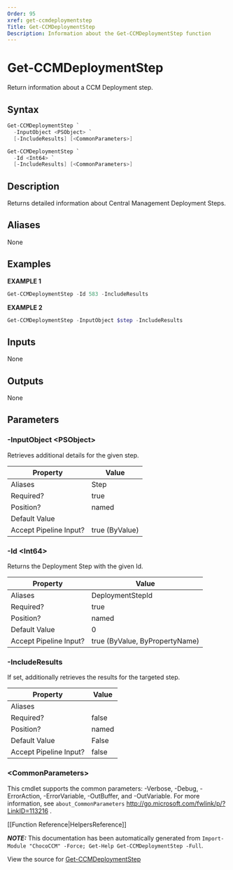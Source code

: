 ```yaml
---
Order: 95
xref: get-ccmdeploymentstep
Title: Get-CCMDeploymentStep
Description: Information about the Get-CCMDeploymentStep function
---
```


# Get-CCMDeploymentStep

<!-- This documentation is automatically generated from /Get-CCMDeploymentStep.ps1 using GenerateDocs.ps1. Contributions are welcome at the original location(s). -->

Return information about a CCM Deployment step.

## Syntax

~~~powershell
Get-CCMDeploymentStep `
  -InputObject <PSObject> `
  [-IncludeResults] [<CommonParameters>]
~~~

~~~powershell
Get-CCMDeploymentStep `
  -Id <Int64> `
  [-IncludeResults] [<CommonParameters>]
~~~

## Description

Returns detailed information about Central Management Deployment Steps.

## Aliases

None

## Examples

 **EXAMPLE 1**

~~~powershell
Get-CCMDeploymentStep -Id 583 -IncludeResults

~~~

**EXAMPLE 2**

~~~powershell
Get-CCMDeploymentStep -InputObject $step -IncludeResults

~~~

## Inputs

None

## Outputs

None

## Parameters

### -InputObject &lt;PSObject&gt;

Retrieves additional details for the given step.

Property               | Value
---------------------- | --------------
Aliases                | Step
Required?              | true
Position?              | named
Default Value          |
Accept Pipeline Input? | true (ByValue)

### -Id &lt;Int64&gt;

Returns the Deployment Step with the given Id.

Property               | Value
---------------------- | ------------------------------
Aliases                | DeploymentStepId
Required?              | true
Position?              | named
Default Value          | 0
Accept Pipeline Input? | true (ByValue, ByPropertyName)

### -IncludeResults

If set, additionally retrieves the results for the targeted step.

Property               | Value
---------------------- | -----
Aliases                |
Required?              | false
Position?              | named
Default Value          | False
Accept Pipeline Input? | false

### &lt;CommonParameters&gt;

This cmdlet supports the common parameters: -Verbose, -Debug, -ErrorAction, -ErrorVariable, -OutBuffer, and -OutVariable. For more information, see `about_CommonParameters` http://go.microsoft.com/fwlink/p/?LinkID=113216 .

[[Function Reference|HelpersReference]]

***NOTE:*** This documentation has been automatically generated from `Import-Module "ChocoCCM" -Force; Get-Help Get-CCMDeploymentStep -Full`.

View the source for [Get-CCMDeploymentStep](/Get-CCMDeploymentStep.ps1)
